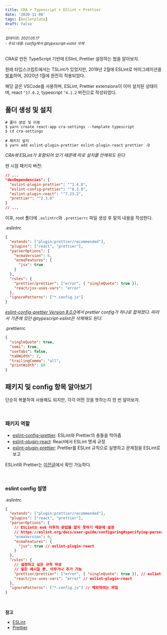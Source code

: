 ```yaml
---
title: CRA + Typescript + ESlint + Prettier
date: '2020-11-08'
tags: [boilerplate]
draft: false
---
```


<div style="font-size: 12px; font-style: italic; ">
업데이트: 2021.05.17 <br />
- 주요 내용: config에서 @typescript-eslint 삭제
</div>

<br />

CRA로 만든 TypeScript 기반에 ESlint, Prettier 설정하는 법을 알아보자.

원래 타입스크립트에서는 TSLint가 있었지만, 2019년 2월에 ESLint로 마이그레이션을 [발표](https://github.com/palantir/tslint/issues/4534)하며, 2020년 1월에 완전히 적용되었다.

해당 글은 VSCode를 사용하며, ESLint, Prettier extensions이 이미 설치된 상태이며, react `^17.0.2`, typescript `^4.1.2` 버전으로 작성되었다.

## 폴더 생성 및 설치

```shell
# 폴더 생성 및 이동
$ yarn create react-app cra-settings --template typescript
$ cd cra-settings

# 패키지 설치
$ yarn add eslint-plugin-prettier eslint-plugin-react prettier -D
```

_CRA에 ESLint가 포함되어 있기 때문에 따로 설치를 안해줘도 된다_

현 시점 패키지 버전:

```json
// ...
"devDependencies": {
  "eslint-plugin-prettier": "^3.4.0",
  "eslint-config-prettier": "^8.3.0",
  "eslint-plugin-react": "^7.23.2",
  "prettier": "^2.3.0"
}
// ...
```

이후, root 폴더에 `.eslintrc`와 `.prettierrc` 파일 생성 후 밑의 내용을 작성한다.

<span class="file-location">.eslintrc</span>

```json
{
  "extends": ["plugin:prettier/recommended"],
  "plugins": ["react", "prettier"],
  "parserOptions": {
    "ecmaVersion": 6,
    "ecmaFeatures": {
      "jsx": true
    }
  },
  "rules": {
    "prettier/prettier": ["error", { "singleQuote": true }],
    "react/jsx-uses-vars": "error"
  },
  "ignorePatterns": ["*.config.js"]
}
```

<div style="font-style: italic;">

<a href="https://github.com/prettier/eslint-config-prettier/blob/main/CHANGELOG.md#version-800-2021-02-21" target="_blank">eslint-config-prettier Version 8.0.0</a>에서 prettier config가 하나로 합쳐졌다. 따라서 기존에 있던 @typescript-eslint은 삭제해도 된다.

</div>

<span class="file-location">.prettierrc</span>

```json
{
  "singleQuote": true,
  "semi": true,
  "useTabs": false,
  "tabWidth": 2,
  "trailingComma": "all",
  "printWidth": 80
}
```

## 패키지 및 config 항목 알아보기

단순히 복붙하여 사용해도 되지만, 각각 어떤 것을 뜻하는지 한 번 알아보자.

<br />

### 패키지 역할

- [eslint-config-prettier](https://github.com/prettier/eslint-config-prettier): ESLint와 Prettier의 충돌을 막아줌
- [eslint-plugin-react](https://github.com/yannickcr/eslint-plugin-react): React에서 ESLint 명세 규정
- [eslint-plugin-prettier](https://github.com/prettier/eslint-plugin-prettier): Prettier를 ESLint 규칙으로 실행하고 문제점을 ESLint로 보고

ESLint와 Prettier는 [이전글](https://howdy-mj.me/node/eslint-and-prettier/)에서 확인 가능하다.

<br />

### eslint config 설명

<span class="file-location">.eslintrc</span>

```json
{
  "extends": ["plugin:prettier/recommended"],
  "plugins": ["react", "prettier"],
  "parserOptions": {
    // ESLint는 es6 이후의 문법을 알지 못하기 때문에 설정
    // https://eslint.org/docs/user-guide/configuring#specifying-parser-options
    "ecmaVersion": 6,
    "ecmaFeatures": {
      "jsx": true // eslint-plugin-react
    }
  },
  "rules": {
    // 설정하고 싶은 규칙 작성
    // 밑은 예시일 뿐, 아무거나 추가 가능
    "prettier/prettier": ["error", { "singleQuote": true }], // eslint-plugin-prettier
    "react/jsx-uses-vars": "error" // eslint-plugin-react
  },
  "ignorePatterns": ["*.config.js"] // 제외하려는 파일
}
```

<br />

**참고**

<div>

- [ESLint](https://eslint.org/)
- [Prettier](https://prettier.io/)

</div>
